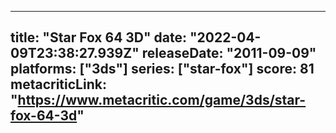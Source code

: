 
---
title: "Star Fox 64 3D"
date: "2022-04-09T23:38:27.939Z"
releaseDate: "2011-09-09"
platforms: ["3ds"]
series: ["star-fox"]
score: 81
metacriticLink: "https://www.metacritic.com/game/3ds/star-fox-64-3d"
---
